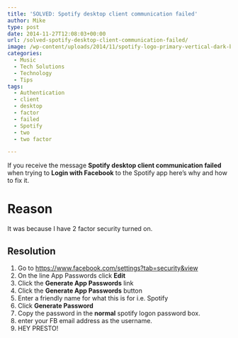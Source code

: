 ```yaml
---
title: 'SOLVED: Spotify desktop client communication failed'
author: Mike
type: post
date: 2014-11-27T12:08:03+00:00
url: /solved-spotify-desktop-client-communication-failed/
image: /wp-content/uploads/2014/11/spotify-logo-primary-vertical-dark-background-rgb.jpg
categories:
  - Music
  - Tech Solutions
  - Technology
  - Tips
tags:
  - Authentication
  - client
  - desktop
  - factor
  - failed
  - Spotify
  - two
  - two factor

---
```

If you receive the message **Spotify desktop client communicat<wbr />ion failed** when trying to **Login with Facebook** to the Spotify app here&#8217;s why and how to fix it.

# Reason

It was because I have 2 factor security turned on.

## Resolution

  1. <span style="line-height: 15px;">Go to </span><span style="line-height: 15px;"><a href="https://www.facebook.com/settings?tab=security&#038;view">https://www.facebook.com/settings?tab=security&view</a></span>
  2. <span style="line-height: 15px;">On the line App Passwords click <strong>Edit</strong></span>
  3. <span style="line-height: 15px;">Click the <strong>Generate App Passwords</strong> link</span>
  4. <span style="line-height: 15px;">Click the <strong>Generate App Passwords</strong> button</span>
  5. <span style="line-height: 15px;">Enter a friendly name for what this is for i.e. Spotify</span>
  6. <span style="line-height: 15px;">Click <strong>Generate Password</strong></span>
  7. <span style="line-height: 15px;">Copy the password in the <strong>normal</strong> spotify logon password box.</span>
  8. <span style="line-height: 15px;">enter your FB email address as the username.</span>
  9. <span style="line-height: 15px;">HEY PRESTO!</span>